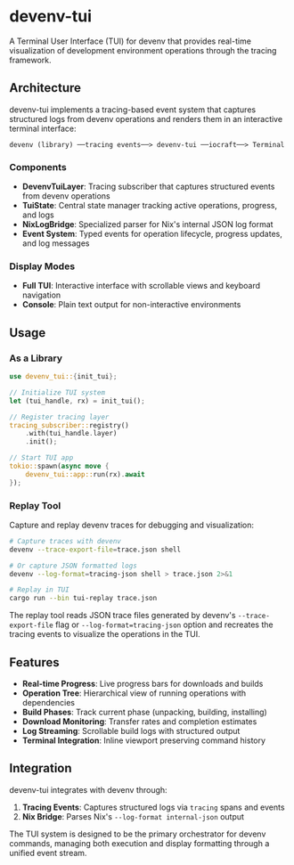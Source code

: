 # devenv-tui

A Terminal User Interface (TUI) for devenv that provides real-time visualization of development environment operations through the tracing framework.

## Architecture

devenv-tui implements a tracing-based event system that captures structured logs from devenv operations and renders them in an interactive terminal interface:

```
devenv (library) ──tracing events──> devenv-tui ──iocraft──> Terminal
```

### Components

- **DevenvTuiLayer**: Tracing subscriber that captures structured events from devenv operations
- **TuiState**: Central state manager tracking active operations, progress, and logs
- **NixLogBridge**: Specialized parser for Nix's internal JSON log format
- **Event System**: Typed events for operation lifecycle, progress updates, and log messages

### Display Modes

- **Full TUI**: Interactive interface with scrollable views and keyboard navigation
- **Console**: Plain text output for non-interactive environments

## Usage

### As a Library

```rust
use devenv_tui::{init_tui};

// Initialize TUI system
let (tui_handle, rx) = init_tui();

// Register tracing layer
tracing_subscriber::registry()
    .with(tui_handle.layer)
    .init();

// Start TUI app
tokio::spawn(async move {
    devenv_tui::app::run(rx).await
});
```

### Replay Tool

Capture and replay devenv traces for debugging and visualization:

```bash
# Capture traces with devenv
devenv --trace-export-file=trace.json shell

# Or capture JSON formatted logs
devenv --log-format=tracing-json shell > trace.json 2>&1

# Replay in TUI
cargo run --bin tui-replay trace.json
```

The replay tool reads JSON trace files generated by devenv's `--trace-export-file` flag or `--log-format=tracing-json` option and recreates the tracing events to visualize the operations in the TUI.

## Features

- **Real-time Progress**: Live progress bars for downloads and builds
- **Operation Tree**: Hierarchical view of running operations with dependencies
- **Build Phases**: Track current phase (unpacking, building, installing)
- **Download Monitoring**: Transfer rates and completion estimates
- **Log Streaming**: Scrollable build logs with structured output
- **Terminal Integration**: Inline viewport preserving command history

## Integration

devenv-tui integrates with devenv through:

1. **Tracing Events**: Captures structured logs via `tracing` spans and events
2. **Nix Bridge**: Parses Nix's `--log-format internal-json` output

The TUI system is designed to be the primary orchestrator for devenv commands, managing both execution and display formatting through a unified event stream.
